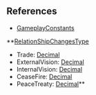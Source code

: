 ## References
  * [GameplayConstants](EntrenchmentGameplayConstants.md)

**[RelationShipChangesType](EntrenchmentRelationShipChangesType.md)
  * Trade: [Decimal](Decimal.md)
  * ExternalVision: [Decimal](Decimal.md)
  * InternalVision: [Decimal](Decimal.md)
  * CeaseFire: [Decimal](Decimal.md)
  * PeaceTreaty: [Decimal](Decimal.md)**
